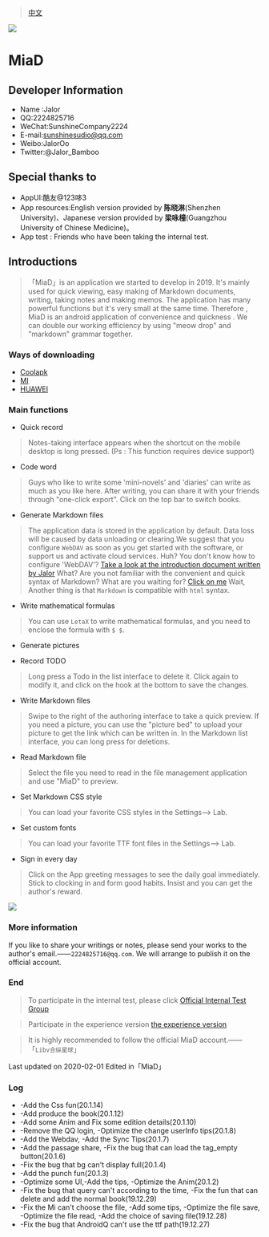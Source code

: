 > [中文](https://sunshinesudio.com)

![](https://i.niupic.com/images/2020/01/18/6l3D.png)

# MiaD

## Developer Information 
* Name :Jalor
* QQ:2224825716
* WeChat:SunshineCompany2224
* E-mail:sunshinesudio@qq.com
* Weibo:JalorOo
* Twitter:@Jalor_Bamboo


## Special thanks to 
* AppUI:酷友@123哆3
* App resources:English version provided by **陈晓淋**(Shenzhen University)、Japanese  version provided by **梁咏橦**(Guangzhou University of Chinese Medicine)。
* App test : Friends who have been taking the internal test. 

## Introductions 

> 「MiaD」is an application we started to develop in 2019. It's mainly used for quick viewing, easy making of Markdown documents, writing, taking notes and making  memos. The application has many powerful functions but it's very small at the same time. Therefore , MiaD is an android application of convenience and quickness . We can double our working efficiency by using "meow drop" and "markdown" grammar together.

### Ways of downloading
* [Coolapk](https://www.coolapk.com/apk/cn.sunshinesudio.libv)
* [MI](http://app.mi.com/details?id=cn.sunshinesudio.libv)
* [HUAWEI](https://appstore.huawei.com/app/C101050203)

### Main functions
* Quick record
> Notes-taking interface appears when the shortcut on the mobile desktop is long pressed. (Ps : This function requires device support)

* Code word
> Guys who like to write some 'mini-novels' and 'diaries' can write as much as you like here. After writing, you can share it with your friends through "one-click export".
> Click on the top bar to switch books.

* Generate Markdown files
> The application data is stored in the application by default. Data loss will be caused by data unloading or clearing.We suggest that you configure `WebDAV` as soon as you get started with the software, or support us and activate cloud services.
> Huh? You don't know how to configure 'WebDAV'?
> [Take a look at the introduction document written by Jalor](https://www.jianguoyun.com/p/DUGwV7oQg7GBCBj59sQC)
> What? Are you not familiar with the convenient and quick syntax of Markdown?
> What are you waiting for? [Click on me](https://github.com/younghz/Markdown)
> Wait, Another thing is that `Markdown` is compatible with `html` syntax.

* Write mathematical formulas
>You can use `LetaX` to write mathematical formulas, and you need to enclose the formula with `$ $`.

* Generate pictures

* Record TODO
> Long press a Todo in the list interface to delete it.
> Click again to modify it, and click on the hook at the bottom to save the changes.

* Write Markdown files
> Swipe to the right of the authoring interface to take a quick preview.
> If you need a picture, you can use the "picture bed" to upload your picture to get the link which can be written in.
> In the Markdown list interface, you can long press for deletions.

* Read Markdown file
> Select the file you need to read in the file management application and use "MiaD" to preview.

* Set Markdown CSS style
> You can load your favorite CSS styles in the Settings—> Lab.

* Set custom fonts
> You can load your favorite TTF font files in the Settings—> Lab.

* Sign in every day
> Click on the App greeting messages to see the daily goal immediately.
> Stick to clocking in and form good habits. Insist and you can get the author's reward.

![](https://i.niupic.com/images/2020/01/18/6l3G.png)

### More information
If you like to share your writings or notes, please send your works to the author's email.——`2224825716@qq.com`. We will arrange to publish it on the official account.

### End
> To participate in the internal test, please click [Official Internal Test Group](https://jq.qq.com/?_wv=1027&k=52RzxWK)

> Participate in the experience version [the experience version](https://fir.im/libv)

> It is highly recommended to follow the official MiaD account.——「`Libv合纵星球`」

Last updated on 2020-02-01
Edited in「MiaD」

### Log
* -Add the Css fun(20.1.14)
* -Add produce the book(20.1.12)
* -Add some Anim and Fix some edition details(20.1.10)
* -Remove the QQ login, -Optimize the change userInfo tips(20.1.8)
* -Add the Webdav, -Add the Sync Tips(20.1.7)
* -Add the passage share, -Fix the bug that can load the tag_empty button(20.1.6)
* -Fix the bug that bg can't display full(20.1.4)
* -Add the punch fun(20.1.3)
* -Optimize some UI,-Add the tips, -Optimize the Anim(20.1.2)
* -Fix the bug that query can't according to the time, -Fix the fun that can delete and add the normal book(19.12.29)
* -Fix the Mi can't choose the file, -Add some tips, -Optimize the file save, -Optimize the file read, -Add the choice of saving file(19.12.28)
* -Fix the bug that AndroidQ can't use the ttf path(19.12.27)
